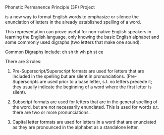 
Phonetic Permanence Principle (3P) Project

is a new way to format English words to emphasize or silence the enunciation of letters in the already established spelling of a word.

This representation can prove useful for non-native English speakers in learning the English language, only knowing the basic English alphabet and some commonly used digraphs (two letters that make one sound).

Common Digraphs Include:
ch
sh
th
wh
ph
st
ce

There are 3 rules:

1) Pre-Superscript/Superscript formats are used for letters that are included in the spelling but are silent in pronunciations. (Pre-Superscripts are used prior to a base letter, s.t. no letters precede it; they usually indicate the beginning of a word where the first letter is silent).

2) Subscript formats are used for letters that are in the general spelling of the word, but are not necessarily enunciated. This is used for words s.t. there are two or more pronunciations.

3) Capital letter formats are used for letters in a word that are enunciated as they are pronounced in the alphabet as a standalone letter.
